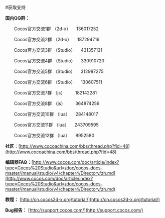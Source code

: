 #获取支持


**国内QQ群：**

   &emsp;&emsp;Cocos官方交流1群  （2d-x）	           &emsp;136017252

   &emsp;&emsp;Cocos官方交流2群  （2d-x）	           &emsp;187294716

   &emsp;&emsp;Cocos官方交流3群  （Studio）	           &emsp;431357131

   &emsp;&emsp;Cocos官方交流4群  （Studio）          &emsp;330910720

   &emsp;&emsp;Cocos官方交流5群  （Studio）           &emsp;312987275

   &emsp;&emsp;Cocos官方交流6群 （Studio）          &emsp;130607511

   &emsp;&emsp;Cocos官方交流7群  （js）	               &emsp;&emsp;182142281

   &emsp;&emsp;Cocos官方交流8群  （js）	               &emsp;&emsp;364874256

   &emsp;&emsp;Cocos官方交流10群 （lua）	           &emsp;284148017

   &emsp;&emsp;Cocos官方交流11群 （lua）	           &emsp;243709595

   &emsp;&emsp;Cocos官方交流12群 （lua）	           &emsp;8952580

 **社区**：[http://www.cocoachina.com/bbs/thread.php?fid=48](http://www.cocoachina.com/bbs/thread.php?fid=48)

**编辑器FAQ：**[http://www.cocos.com/doc/article/index?type=Cocos%20Studio&url=/doc/cocos-docs-master//manual/studio/v4/chapter4/Directory/zh.md](http://www.cocos.com/doc/article/index?type=Cocos%20Studio&url=/doc/cocos-docs-master//manual/studio/v4/chapter4/Directory/zh.md)

**教程：** [http://cn.cocos2d-x.org/tutorial/](http://cn.cocos2d-x.org/tutorial/)

**Bug报告：** [http://support.cocos.com/](http://support.cocos.com/)


